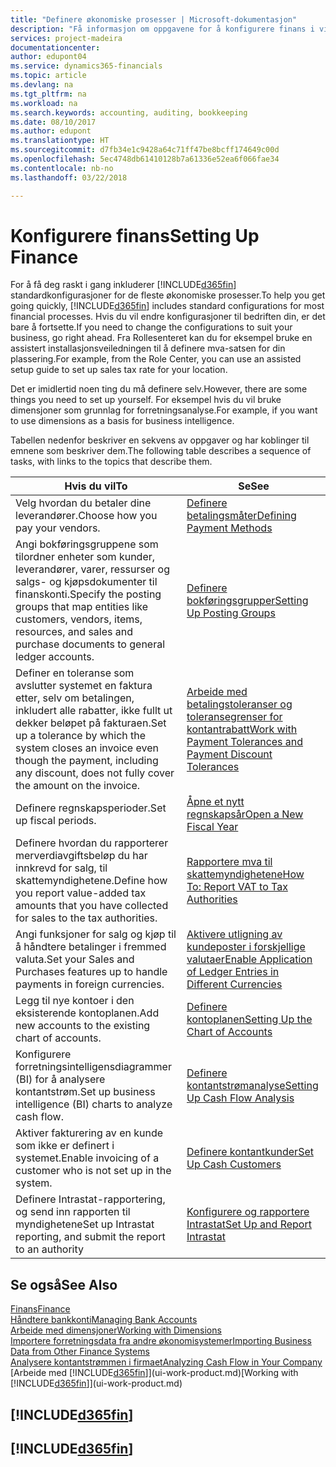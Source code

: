 ```yaml
---
title: "Definere økonomiske prosesser | Microsoft-dokumentasjon"
description: "Få informasjon om oppgavene for å konfigurere finans i virksomheten slik at alle regnskaps-, revisjons- og bokføringsbehov dekkes."
services: project-madeira
documentationcenter: 
author: edupont04
ms.service: dynamics365-financials
ms.topic: article
ms.devlang: na
ms.tgt_pltfrm: na
ms.workload: na
ms.search.keywords: accounting, auditing, bookkeeping
ms.date: 08/10/2017
ms.author: edupont
ms.translationtype: HT
ms.sourcegitcommit: d7fb34e1c9428a64c71ff47be8bcff174649c00d
ms.openlocfilehash: 5ec4748db61410128b7a61336e52ea6f066fae34
ms.contentlocale: nb-no
ms.lasthandoff: 03/22/2018

---
```

# <a name="setting-up-finance"></a><span data-ttu-id="5e7e2-103">Konfigurere finans</span><span class="sxs-lookup"><span data-stu-id="5e7e2-103">Setting Up Finance</span></span>
<span data-ttu-id="5e7e2-104">For å få deg raskt i gang inkluderer [!INCLUDE[d365fin](includes/d365fin_md.md)] standardkonfigurasjoner for de fleste økonomiske prosesser.</span><span class="sxs-lookup"><span data-stu-id="5e7e2-104">To help you get going quickly, [!INCLUDE[d365fin](includes/d365fin_md.md)] includes standard configurations for most financial processes.</span></span> <span data-ttu-id="5e7e2-105">Hvis du vil endre konfigurasjoner til bedriften din, er det bare å fortsette.</span><span class="sxs-lookup"><span data-stu-id="5e7e2-105">If you need to change the configurations to suit your business, go right ahead.</span></span> <span data-ttu-id="5e7e2-106">Fra Rollesenteret kan du for eksempel bruke en assistert installasjonsveiledningen til å definere mva-satsen for din plassering.</span><span class="sxs-lookup"><span data-stu-id="5e7e2-106">For example, from the Role Center, you can use an assisted setup guide to set up sales tax rate for your location.</span></span>  

<span data-ttu-id="5e7e2-107">Det er imidlertid noen ting du må definere selv.</span><span class="sxs-lookup"><span data-stu-id="5e7e2-107">However, there are some things you need to set up yourself.</span></span> <span data-ttu-id="5e7e2-108">For eksempel hvis du vil bruke dimensjoner som grunnlag for forretningsanalyse.</span><span class="sxs-lookup"><span data-stu-id="5e7e2-108">For example, if you want to use dimensions as a basis for business intelligence.</span></span>  

<span data-ttu-id="5e7e2-109">Tabellen nedenfor beskriver en sekvens av oppgaver og har koblinger til emnene som beskriver dem.</span><span class="sxs-lookup"><span data-stu-id="5e7e2-109">The following table describes a sequence of tasks, with links to the topics that describe them.</span></span>

| <span data-ttu-id="5e7e2-110">Hvis du vil</span><span class="sxs-lookup"><span data-stu-id="5e7e2-110">To</span></span> | <span data-ttu-id="5e7e2-111">Se</span><span class="sxs-lookup"><span data-stu-id="5e7e2-111">See</span></span> |
| --- | --- |
| <span data-ttu-id="5e7e2-112">Velg hvordan du betaler dine leverandører.</span><span class="sxs-lookup"><span data-stu-id="5e7e2-112">Choose how you pay your vendors.</span></span> |[<span data-ttu-id="5e7e2-113">Definere betalingsmåter</span><span class="sxs-lookup"><span data-stu-id="5e7e2-113">Defining Payment Methods</span></span>](finance-payment-methods.md) |
| <span data-ttu-id="5e7e2-114">Angi bokføringsgruppene som tilordner enheter som kunder, leverandører, varer, ressurser og salgs- og kjøpsdokumenter til finanskonti.</span><span class="sxs-lookup"><span data-stu-id="5e7e2-114">Specify the posting groups that map entities like customers, vendors, items, resources, and sales and purchase documents to general ledger accounts.</span></span> |[<span data-ttu-id="5e7e2-115">Definere bokføringsgrupper</span><span class="sxs-lookup"><span data-stu-id="5e7e2-115">Setting Up Posting Groups</span></span>](finance-posting-groups.md)|
|<span data-ttu-id="5e7e2-116">Definer en toleranse som avslutter systemet en faktura etter, selv om betalingen, inkludert alle rabatter, ikke fullt ut dekker beløpet på fakturaen.</span><span class="sxs-lookup"><span data-stu-id="5e7e2-116">Set up a tolerance by which the system closes an invoice even though the payment, including any discount, does not fully cover the amount on the invoice.</span></span>|[<span data-ttu-id="5e7e2-117">Arbeide med betalingstoleranser og toleransegrenser for kontantrabatt</span><span class="sxs-lookup"><span data-stu-id="5e7e2-117">Work with Payment Tolerances and Payment Discount Tolerances</span></span>](finance-payment-tolerance-and-payment-discount-tolerance.md)|
| <span data-ttu-id="5e7e2-118">Definere regnskapsperioder.</span><span class="sxs-lookup"><span data-stu-id="5e7e2-118">Set up fiscal periods.</span></span> |[<span data-ttu-id="5e7e2-119">Åpne et nytt regnskapsår</span><span class="sxs-lookup"><span data-stu-id="5e7e2-119">Open a New Fiscal Year</span></span>](finance-how-open-new-fiscal-year.md) |
| <span data-ttu-id="5e7e2-120">Definere hvordan du rapporterer merverdiavgiftsbeløp du har innkrevd for salg, til skattemyndighetene.</span><span class="sxs-lookup"><span data-stu-id="5e7e2-120">Define how you report value-added tax amounts that you have collected for sales to the tax authorities.</span></span> |[<span data-ttu-id="5e7e2-121">Rapportere mva til skattemyndighetene</span><span class="sxs-lookup"><span data-stu-id="5e7e2-121">How To: Report VAT to Tax Authorities</span></span>](finance-how-report-vat.md)|
| <span data-ttu-id="5e7e2-122">Angi funksjoner for salg og kjøp til å håndtere betalinger i fremmed valuta.</span><span class="sxs-lookup"><span data-stu-id="5e7e2-122">Set your Sales and Purchases features up to handle payments in foreign currencies.</span></span>|[<span data-ttu-id="5e7e2-123">Aktivere utligning av kundeposter i forskjellige valutaer</span><span class="sxs-lookup"><span data-stu-id="5e7e2-123">Enable Application of Ledger Entries in Different Currencies</span></span>](finance-how-enable-application-ledger-entries-different-currencies.md)
| <span data-ttu-id="5e7e2-124">Legg til nye kontoer i den eksisterende kontoplanen.</span><span class="sxs-lookup"><span data-stu-id="5e7e2-124">Add new accounts to the existing chart of accounts.</span></span> |[<span data-ttu-id="5e7e2-125">Definere kontoplanen</span><span class="sxs-lookup"><span data-stu-id="5e7e2-125">Setting Up the Chart of Accounts</span></span>](finance-setup-chart-accounts.md) |
| <span data-ttu-id="5e7e2-126">Konfigurere forretningsintelligensdiagrammer (BI) for å analysere kontantstrøm.</span><span class="sxs-lookup"><span data-stu-id="5e7e2-126">Set up business intelligence (BI) charts to analyze cash flow.</span></span> |[<span data-ttu-id="5e7e2-127">Definere kontantstrømanalyse</span><span class="sxs-lookup"><span data-stu-id="5e7e2-127">Setting Up Cash Flow Analysis</span></span>](finance-setup-cash-flow-analyses.md) |
|<span data-ttu-id="5e7e2-128">Aktiver fakturering av en kunde som ikke er definert i systemet.</span><span class="sxs-lookup"><span data-stu-id="5e7e2-128">Enable invoicing of a customer who is not set up in the system.</span></span>|[<span data-ttu-id="5e7e2-129">Definere kontantkunder</span><span class="sxs-lookup"><span data-stu-id="5e7e2-129">Set Up Cash Customers</span></span>](finance-how-to-set-up-cash-customers.md)|
| <span data-ttu-id="5e7e2-130">Definere Intrastat-rapportering, og send inn rapporten til myndighetene</span><span class="sxs-lookup"><span data-stu-id="5e7e2-130">Set up Intrastat reporting, and submit the report to an authority</span></span> | [<span data-ttu-id="5e7e2-131">Konfigurere og rapportere Intrastat</span><span class="sxs-lookup"><span data-stu-id="5e7e2-131">Set Up and Report Intrastat</span></span>](finance-how-setup-report-intrastat.md)|

## <a name="see-also"></a><span data-ttu-id="5e7e2-132">Se også</span><span class="sxs-lookup"><span data-stu-id="5e7e2-132">See Also</span></span>
[<span data-ttu-id="5e7e2-133">Finans</span><span class="sxs-lookup"><span data-stu-id="5e7e2-133">Finance</span></span>](finance.md)  
[<span data-ttu-id="5e7e2-134">Håndtere bankkonti</span><span class="sxs-lookup"><span data-stu-id="5e7e2-134">Managing Bank Accounts</span></span>](bank-manage-bank-accounts.md)  
[<span data-ttu-id="5e7e2-135">Arbeide med dimensjoner</span><span class="sxs-lookup"><span data-stu-id="5e7e2-135">Working with Dimensions</span></span>](finance-dimensions.md)  
[<span data-ttu-id="5e7e2-136">Importere forretningsdata fra andre økonomisystemer</span><span class="sxs-lookup"><span data-stu-id="5e7e2-136">Importing Business Data from Other Finance Systems</span></span>](upload-data.md)  
[<span data-ttu-id="5e7e2-137">Analysere kontantstrømmen i firmaet</span><span class="sxs-lookup"><span data-stu-id="5e7e2-137">Analyzing Cash Flow in Your Company</span></span>](finance-analyze-cash-flow.md)  
<span data-ttu-id="5e7e2-138">[Arbeide med [!INCLUDE[d365fin](includes/d365fin_md.md)]](ui-work-product.md)</span><span class="sxs-lookup"><span data-stu-id="5e7e2-138">[Working with [!INCLUDE[d365fin](includes/d365fin_md.md)]](ui-work-product.md)</span></span>  

## [!INCLUDE[d365fin](includes/free_trial_md.md)]  
## [!INCLUDE[d365fin](includes/training_link_md.md)]

